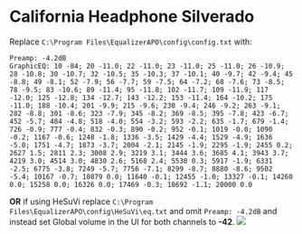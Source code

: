 # California Headphone Silverado
Replace `C:\Program Files\EqualizerAPO\config\config.txt` with:
```
Preamp: -4.2dB
GraphicEQ: 10 -84; 20 -11.0; 22 -11.0; 23 -11.0; 25 -11.0; 26 -10.9; 28 -10.8; 30 -10.7; 32 -10.5; 35 -10.3; 37 -10.1; 40 -9.7; 42 -9.4; 45 -8.8; 49 -8.1; 52 -7.9; 56 -7.7; 59 -7.5; 64 -7.2; 68 -7.6; 73 -8.5; 78 -9.5; 83 -10.6; 89 -11.4; 95 -11.8; 102 -11.7; 109 -11.9; 117 -12.0; 125 -12.8; 134 -12.7; 143 -12.2; 153 -11.4; 164 -10.2; 175 -11.0; 188 -10.4; 201 -9.9; 215 -9.6; 230 -9.4; 246 -9.2; 263 -9.1; 282 -8.8; 301 -8.6; 323 -7.9; 345 -8.2; 369 -8.5; 395 -7.8; 423 -6.7; 452 -5.7; 484 -4.8; 518 -4.0; 554 -3.2; 593 -2.2; 635 -1.7; 679 -1.4; 726 -0.9; 777 -0.4; 832 -0.3; 890 -0.2; 952 -0.1; 1019 -0.0; 1090 -0.2; 1167 -0.6; 1248 -1.8; 1336 -3.5; 1429 -4.4; 1529 -4.9; 1636 -5.0; 1751 -4.7; 1873 -3.7; 2004 -2.1; 2145 -1.9; 2295 -1.9; 2455 0.2; 2627 1.5; 2811 2.3; 3008 2.9; 3219 3.1; 3444 3.6; 3685 4.1; 3943 3.7; 4219 3.0; 4514 3.0; 4830 2.6; 5168 2.4; 5530 0.3; 5917 -1.9; 6331 -2.5; 6775 -3.8; 7249 -5.7; 7756 -7.1; 8299 -8.7; 8880 -8.6; 9502 -5.4; 10167 -0.7; 10879 0.0; 11640 -0.1; 12455 -1.0; 13327 -0.1; 14260 0.0; 15258 0.0; 16326 0.0; 17469 -0.3; 18692 -1.1; 20000 0.0
```
**OR** if using HeSuVi replace `C:\Program Files\EqualizerAPO\config\HeSuVi\eq.txt` and omit `Preamp: -4.2dB` and instead set Global volume in the UI for both channels to **-42**.
![](https://raw.githubusercontent.com/jaakkopasanen/AutoEq/master/results/SBAF-Serious/innerfidelity/onear/California%20Headphone%20Silverado/California%20Headphone%20Silverado.png)